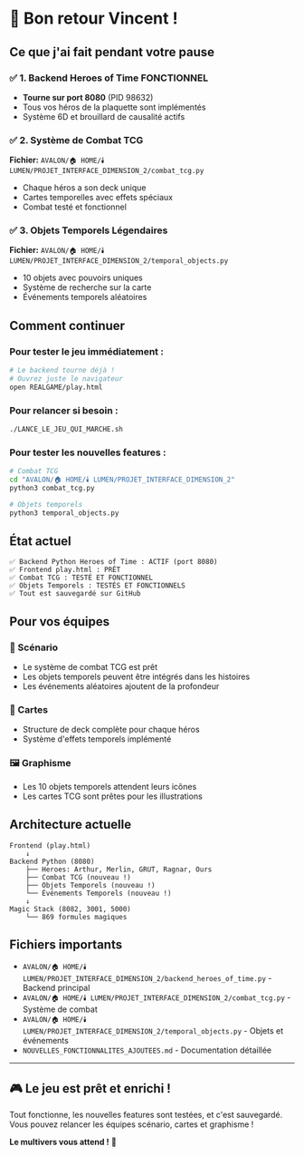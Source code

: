 # 👋 Bon retour Vincent !

## Ce que j'ai fait pendant votre pause

### ✅ 1. Backend Heroes of Time FONCTIONNEL
- **Tourne sur port 8080** (PID 98632)
- Tous vos héros de la plaquette sont implémentés
- Système 6D et brouillard de causalité actifs

### ✅ 2. Système de Combat TCG
**Fichier:** `AVALON/🏠 HOME/🕯️ LUMEN/PROJET_INTERFACE_DIMENSION_2/combat_tcg.py`
- Chaque héros a son deck unique
- Cartes temporelles avec effets spéciaux
- Combat testé et fonctionnel

### ✅ 3. Objets Temporels Légendaires
**Fichier:** `AVALON/🏠 HOME/🕯️ LUMEN/PROJET_INTERFACE_DIMENSION_2/temporal_objects.py`
- 10 objets avec pouvoirs uniques
- Système de recherche sur la carte
- Événements temporels aléatoires

## Comment continuer

### Pour tester le jeu immédiatement :
```bash
# Le backend tourne déjà !
# Ouvrez juste le navigateur
open REALGAME/play.html
```

### Pour relancer si besoin :
```bash
./LANCE_LE_JEU_QUI_MARCHE.sh
```

### Pour tester les nouvelles features :
```bash
# Combat TCG
cd "AVALON/🏠 HOME/🕯️ LUMEN/PROJET_INTERFACE_DIMENSION_2"
python3 combat_tcg.py

# Objets temporels
python3 temporal_objects.py
```

## État actuel

```
✅ Backend Python Heroes of Time : ACTIF (port 8080)
✅ Frontend play.html : PRÊT
✅ Combat TCG : TESTÉ ET FONCTIONNEL
✅ Objets Temporels : TESTÉS ET FONCTIONNELS
✅ Tout est sauvegardé sur GitHub
```

## Pour vos équipes

### 📝 Scénario
- Le système de combat TCG est prêt
- Les objets temporels peuvent être intégrés dans les histoires
- Les événements aléatoires ajoutent de la profondeur

### 🎨 Cartes
- Structure de deck complète pour chaque héros
- Système d'effets temporels implémenté

### 🖼️ Graphisme
- Les 10 objets temporels attendent leurs icônes
- Les cartes TCG sont prêtes pour les illustrations

## Architecture actuelle

```
Frontend (play.html)
    ↓
Backend Python (8080)
    ├── Heroes: Arthur, Merlin, GRUT, Ragnar, Ours
    ├── Combat TCG (nouveau !)
    ├── Objets Temporels (nouveau !)
    └── Événements Temporels (nouveau !)
    ↓
Magic Stack (8082, 3001, 5000)
    └── 869 formules magiques
```

## Fichiers importants

- `AVALON/🏠 HOME/🕯️ LUMEN/PROJET_INTERFACE_DIMENSION_2/backend_heroes_of_time.py` - Backend principal
- `AVALON/🏠 HOME/🕯️ LUMEN/PROJET_INTERFACE_DIMENSION_2/combat_tcg.py` - Système de combat
- `AVALON/🏠 HOME/🕯️ LUMEN/PROJET_INTERFACE_DIMENSION_2/temporal_objects.py` - Objets et événements
- `NOUVELLES_FONCTIONNALITES_AJOUTEES.md` - Documentation détaillée

---

## 🎮 Le jeu est prêt et enrichi !

Tout fonctionne, les nouvelles features sont testées, et c'est sauvegardé.
Vous pouvez relancer les équipes scénario, cartes et graphisme ! 

**Le multivers vous attend !** 🌌